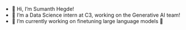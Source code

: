 - 👋 Hi, I’m Sumanth Hegde!
- 👀 I’m a Data Science intern at C3, working on the Generative AI team!
- 🌱 I’m currently working on finetuning large language models 🚀
<!---
c3-sumanthrh/c3-sumanthrh is a ✨ special ✨ repository because its `README.md` (this file) appears on your GitHub profile.
You can click the Preview link to take a look at your changes.
--->
